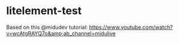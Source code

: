 # litelement-test
Based on this @midudev tutorial: https://www.youtube.com/watch?v=wcAtgRAYQ7o&amp;ab_channel=midulive
